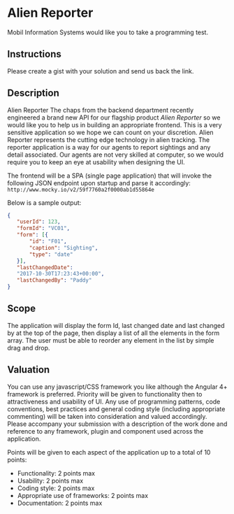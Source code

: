 Alien Reporter
==============

Mobil Information Systems would like you to take a programming test.

Instructions
------------
Please create a gist with your solution and send us back the link.

Description
-----------
Alien Reporter The chaps from the backend department recently engineered a brand new API for our flagship
product _Alien Reporter_ so we would like you to help us in building an appropriate frontend. This is a very
sensitive application so we hope we can count on your discretion. Alien Reporter represents the cutting edge
technology in alien tracking. The reporter application is a way for our agents to report sightings and any
detail associated. Our agents are not very skilled at computer, so we would require you to keep an eye at
usability when designing the UI. 

The frontend will be a SPA (single page application) that will invoke the following JSON endpoint upon startup
and parse it accordingly: 
`http://www.mocky.io/v2/59f7760a2f0000ab1d55864e`

 Below is a sample output:
 ```json
 {     
	"userId": 123,
	"formId": "VC01",
	"form": [{
		"id": "F01",
		"caption": "Sighting",
		"type": "date"
	}],
	"lastChangedDate":
	"2017-10-30T17:23:43+00:00",
	"lastChangedBy": "Paddy"
}
 ```

Scope
-----
The application will display the form Id, last changed date and last changed by at the top of the page, then display a list of all the elements in the form array. The user must be able to reorder any element in the list by simple drag and drop.

Valuation
---------
You can use any javascript/CSS framework you like although the Angular 4+ framework is preferred. Priority will be given to functionality then to attractiveness and usability of UI. Any use of programming patterns, code conventions, best practices and general coding style (including appropriate commenting) will be taken into consideration and valued accordingly. Please accompany your submission with a description of the work done and reference to any framework, plugin and component used across the application. 

Points will be given to each aspect of the application up to a total of 10 points:
- Functionality: 2 points max
- Usability: 2 points max
- Coding style: 2 points max
- Appropriate use of frameworks: 2 points max
- Documentation: 2 points max

